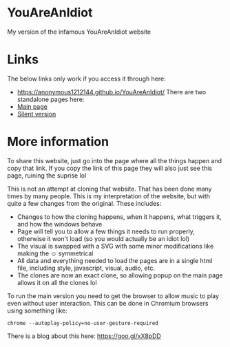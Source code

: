 # YouAreAnIdiot
My version of the infamous YouAreAnIdiot website

# Links
The below links only work if you access it through here:
- https://anonymous1212144.github.io/YouAreAnIdiot/
There are two standalone pages here:
- [Main page](idiot.html)
- [Silent version](idiot_silent.html)

# More information
To share this website, just go into the page where all the things happen and copy that link. If you copy the link of this page they will also just see this page, ruining the suprise lol

This is not an attempt at cloning that website. That has been done many times by many people. This is my interpretation of the website, but with quite a few changes from the original. These includes:
- Changes to how the cloning happens, when it happens, what triggers it, and how the windows behave
- Page will tell you to allow a few things it needs to run properly, otherwise it won't load (so you would actually be an idiot lol)
- The visual is swapped with a SVG with some minor modifications like making the ☺ symmetrical
- All data and everything needed to load the pages are in a single html file, including style, javascript, visual, audio, etc.
- The clones are now an exact clone, so allowing popup on the main page allows it on all the clones lol

To run the main version you need to get the browser to allow music to play even without user interaction. This can be done in Chromium browsers using something like:

`chrome --autoplay-policy=no-user-gesture-required`

There is a blog about this here: https://goo.gl/xX8pDD
